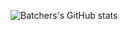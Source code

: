 ![Batchers's GitHub stats](https://github-readme-stats.vercel.app/api?username=Batcherss&show_icons=true&theme=radical)
